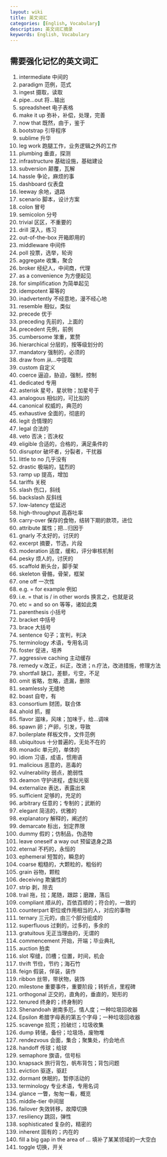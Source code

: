 ```yaml
---
layout: wiki
title: 英文词汇
categories: [English, Vocabulary]
description: 英文词汇摘录
keywords: English, Vocabulary
---
```


## 需要强化记忆的英文词汇

1. intermediate 中间的
1. paradigm 范例，范式
1. ingest 摄取，读取
1. pipe...out 将...输出
1. spreadsheet 电子表格
1. make it up 弥补，补偿，处理，完善
1. now that 既然，由于，鉴于
1. bootstrap 引导程序
1. sublime 升华
1. leg work 跑腿工作，业务逻辑之外的工作
1. plumbing 垂直，探测
1. infrastructure 基础设施，基础建设
1. subversion 颠覆，瓦解
1. hassle 争论，麻烦的事
1. dashboard 仪表盘
1. leeway 余地，退路
1. scenario 脚本，设计方案
1. colon 冒号
1. semicolon 分号
1. trivial 区区，不重要的
1. drill 深入，练习
1. out-of-the-box 开箱即用的
1. middleware 中间件
1. poll 投票，选举，轮询
1. aggregate 收集，聚合
1. broker 经纪人，中间商，代理
1. as a convenience 为方便起见
1. for simplification 为简单起见
1. idempotent 幂等的
1. inadvertently 不经意地，漫不经心地
1. resemble 相似，类似
1. precede 优于
1. preceding 先前的，上面的
1. precedent 先例，前例
1. cumbersome 笨重，累赘
1. hierarchical 分层的，按等级划分的
1. mandatory 强制的，必须的
1. draw from 从...中提取
1. custom 自定义
1. coerce 逼迫，胁迫，强制，控制
1. dedicated 专用
1. asterisk 星号，星状物；加星号于
1. analogous 相似的，可比拟的
1. canonical 权威的，典范的
1. exhaustive 全面的，彻底的
1. legit 合情理的
1. legal 合法的
1. veto 否决；否决权
1. eligible 合适的，合格的，满足条件的
1. disruptor 破坏者，分裂者，干扰器
1. little to no 几乎没有
1. drastic 极端的，猛烈的
1. ramp up 提高，增加
1. tariffs 关税
1. slash 伤口，斜线
1. backslash 反斜线
1. low-latency 低延迟
1. high-throughput 高吞吐率
1. carry-over 保存的食物，结转下期的款项，进位
1. attribute 属性；把...归因于
1. gnarly 不太好的，讨厌的
1. excerpt 摘要，节选，片段
1. moderation 适度，缓和，评分审核机制
1. pesky 烦人的，讨厌的
1. scaffold 断头台，脚手架
1. skeleton 骨骼，骨架，框架
1. one off 一次性
1. e.g. = for example 例如
1. i.e. = that is / in other words 换言之，也就是说
1. etc = and so on 等等，诸如此类
1. parenthesis 小括号
1. bracket 中括号
1. brace 大括号
1. sentence 句子；宣判，判决
1. terminology 术语，专用名词
1. foster 促进，培养
1. aggressive caching 主动缓存
1. remedy v.改正，纠正，改进；n.疗法，改进措施，修理方法
1. shortfall 缺口，差额，亏空，不足
1. omit 省略，忽略，遗漏，删除
1. seamlessly 无缝地
1. boast 自夸，有
1. consortium 财团，联合体
1. ahold 抓，握
1. flavor 滋味，风味；加味于，给...调味
1. spawn 卵；产卵，引发，导致
1. boilerplate 样板文件，文件范例
1. ubiquitous 十分普遍的，无处不在的
1. monadic 单元的，单体的
1. idiom 习语，成语，惯用语
1. malicious 恶意的，恶毒的
1. vulnerability 弱点，脆弱性
1. deamon 守护进程，虚拟光驱
1. externalize 表达，表露出来
1. sufficient 足够的，充足的
1. arbitrary 任意的；专制的；武断的
1. elegant 简洁的，优雅的
1. explanatory 解释的，阐述的
1. demarcate 标出，划定界限
1. dummy 假的；仿制品，伪造物
1. leave oneself a way out 预留退身之路
1. eternal 不朽的，永恒的
1. ephemeral 短暂的，瞬息的
1. coarse 粗糙的，大颗粒的，粗俗的
1. grain 谷物，颗粒
1. deceiving 欺骗性的
1. strip 剥，除去
1. trail 拖，拉；尾随，跟踪；磨蹭，落后
1. compliant 顺从的，百依百顺的；符合的，一致的
1. counterpart 职位或作用相当的人，对应的事物
1. ternary 三元的，由三个部分组成的
1. superfluous 过剩的，过多的，多余的
1. gratuitous 无正当理由的，无谓的
1. commencement 开始，开端；毕业典礼
1. auction 拍卖
1. slot 窄缝，凹槽；位置，时间，机会
1. thrift 节俭，节约；海石竹
1. feign 假装，佯装，装作
1. ribbon 丝带，带状物，装饰
1. milestone 重要事件，重要阶段；转折点，里程碑
1. orthogonal 正交的，直角的，垂直的，矩形的
1. tenured 终身的；终身制的
1. Shenandoah 谢南多厄，情人度；一种垃圾回收器
1. Epsilon 希腊字母表的第五个字母；一种垃圾回收器
1. scavenge 拾荒；捡破烂；垃圾收集
1. dump 转储，备份；垃圾场，废物堆
1. rendezvous 会面，集合；聚集处，约会地点
1. handoff 传球；给球
1. semaphore 旗语，信号标
1. knapsack 旅行背包，帆布背包；背包问题
1. eviction 驱逐，驱赶
1. dormant 休眠的，暂停活动的
1. terminology 专业术语，专用名词
1. glance 一瞥，匆匆一看，概览
1. middle-tier 中间层
1. failover 失效转移，故障切换
1. resiliency 跳回，弹性
1. sophisticated 复杂的，精密的
1. inherent 固有的；内在的
1. fill a big gap in the area of ... 填补了某某领域的一大空白
1. toggle 切换，开关